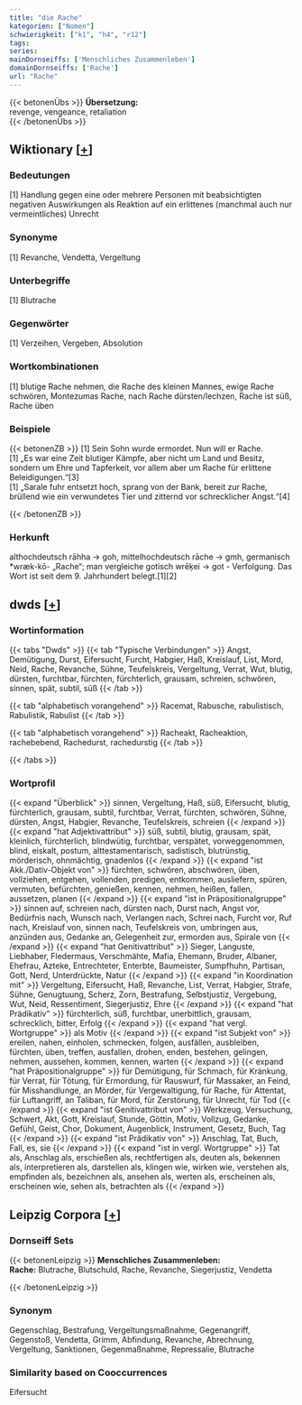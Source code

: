 ```yaml
---
title: "die Rache"
kategorien: ["Nomen"]
schwierigkeit: ["k1", "h4", "r12"]
tags:
series:
mainDornseiffs: ['Menschliches Zusammenleben']
domainDornseiffs: ['Rache']
url: "Rache"
---
```


{{< betonenÜbs >}}
**Übersetzung:**  
revenge, vengeance, retaliation  
{{< /betonenÜbs >}}

## Wiktionary [[+](https://de.wiktionary.org/wiki/Rache)]

### Bedeutungen
[1] Handlung gegen eine oder mehrere Personen mit beabsichtigten negativen Auswirkungen als Reaktion auf ein erlittenes (manchmal auch nur vermeintliches) Unrecht  

### Synonyme
[1] Revanche, Vendetta, Vergeltung  

### Unterbegriffe
[1] Blutrache  

### Gegenwörter
[1] Verzeihen, Vergeben, Absolution  

### Wortkombinationen
[1] blutige Rache nehmen, die Rache des kleinen Mannes, ewige Rache schwören, Montezumas Rache, nach Rache dürsten/lechzen, Rache ist süß, Rache üben  

### Beispiele
{{< betonenZB >}}
[1] Sein Sohn wurde ermordet. Nun will er Rache.  
[1] „Es war eine Zeit blutiger Kämpfe, aber nicht um Land und Besitz, sondern um Ehre und Tapferkeit, vor allem aber um Rache für erlittene Beleidigungen.“[3]  
[1] „Sarale fuhr entsetzt hoch, sprang von der Bank, bereit zur Rache, brüllend wie ein verwundetes Tier und zitternd vor schrecklicher Angst.“[4]  

{{< /betonenZB >}}
### Herkunft
althochdeutsch rāhha → goh, mittelhochdeutsch rāche → gmh, germanisch *wræk-kō- „Rache“; man vergleiche gotisch wrēķei → got - Verfolgung. Das Wort ist seit dem 9. Jahrhundert belegt.[1][2]  



## dwds [[+](https://www.dwds.de/wb/Rache)]

### Wortinformation
{{< tabs "Dwds" >}}
{{< tab "Typische Verbindungen" >}}
Angst, Demütigung, Durst, Eifersucht, Furcht, Habgier, Haß, Kreislauf, List, Mord, Neid, Rache, Revanche, Sühne, Teufelskreis, Vergeltung, Verrat, Wut, blutig, dürsten, furchtbar, fürchten, fürchterlich, grausam, schreien, schwören, sinnen, spät, subtil, süß
{{< /tab >}}

{{< tab "alphabetisch vorangehend" >}}
Racemat, Rabusche, rabulistisch, Rabulistik, Rabulist
{{< /tab >}}

{{< tab "alphabetisch vorangehend" >}}
Racheakt, Racheaktion, rachebebend, Rachedurst, rachedurstig
{{< /tab >}}

{{< /tabs >}}

### Wortprofil
{{< expand "Überblick" >}} sinnen, Vergeltung, Haß, süß, Eifersucht, blutig, fürchterlich, grausam, subtil, furchtbar, Verrat, fürchten, schwören, Sühne, dürsten, Angst, Habgier, Revanche, Teufelskreis, schreien {{< /expand >}}
{{< expand "hat Adjektivattribut" >}} süß, subtil, blutig, grausam, spät, kleinlich, fürchterlich, blindwütig, furchtbar, verspätet, vorweggenommen, blind, eiskalt, postum, alttestamentarisch, sadistisch, blutrünstig, mörderisch, ohnmächtig, gnadenlos {{< /expand >}}
{{< expand "ist Akk./Dativ-Objekt von" >}} fürchten, schwören, abschwören, üben, vollziehen, entgehen, vollenden, predigen, entkommen, ausliefern, spüren, vermuten, befürchten, genießen, kennen, nehmen, heißen, fallen, aussetzen, planen {{< /expand >}}
{{< expand "ist in Präpositionalgruppe" >}} sinnen auf, schreien nach, dürsten nach, Durst nach, Angst vor, Bedürfnis nach, Wunsch nach, Verlangen nach, Schrei nach, Furcht vor, Ruf nach, Kreislauf von, sinnen nach, Teufelskreis von, umbringen aus, anzünden aus, Gedanke an, Gelegenheit zur, ermorden aus, Spirale von {{< /expand >}}
{{< expand "hat Genitivattribut" >}} Sieger, Languste, Liebhaber, Fledermaus, Verschmähte, Mafia, Ehemann, Bruder, Albaner, Ehefrau, Azteke, Entrechteter, Enterbte, Baumeister, Sumpfhuhn, Partisan, Gott, Nerd, Unterdrückte, Natur {{< /expand >}}
{{< expand "in Koordination mit" >}} Vergeltung, Eifersucht, Haß, Revanche, List, Verrat, Habgier, Strafe, Sühne, Genugtuung, Scherz, Zorn, Bestrafung, Selbstjustiz, Vergebung, Wut, Neid, Ressentiment, Siegerjustiz, Ehre {{< /expand >}}
{{< expand "hat Prädikativ" >}} fürchterlich, süß, furchtbar, unerbittlich, grausam, schrecklich, bitter, Erfolg {{< /expand >}}
{{< expand "hat vergl. Wortgruppe" >}} als Motiv {{< /expand >}}
{{< expand "ist Subjekt von" >}} ereilen, nahen, einholen, schmecken, folgen, ausfällen, ausbleiben, fürchten, üben, treffen, ausfallen, drohen, enden, bestehen, gelingen, nehmen, aussehen, kommen, kennen, warten {{< /expand >}}
{{< expand "hat Präpositionalgruppe" >}} für Demütigung, für Schmach, für Kränkung, für Verrat, für Tötung, für Ermordung, für Rauswurf, für Massaker, an Feind, für Misshandlunge, an Mörder, für Vergewaltigung, für Rache, für Attentat, für Luftangriff, an Taliban, für Mord, für Zerstörung, für Unrecht, für Tod {{< /expand >}}
{{< expand "ist Genitivattribut von" >}} Werkzeug, Versuchung, Schwert, Akt, Gott, Kreislauf, Stunde, Göttin, Motiv, Vollzug, Gedanke, Gefühl, Geist, Chor, Dokument, Augenblick, Instrument, Gesetz, Buch, Tag {{< /expand >}}
{{< expand "ist Prädikativ von" >}} Anschlag, Tat, Buch, Fall, es, sie {{< /expand >}}
{{< expand "ist in vergl. Wortgruppe" >}} Tat als, Anschlag als, erschießen als, rechtfertigen als, deuten als, bekennen als, interpretieren als, darstellen als, klingen wie, wirken wie, verstehen als, empfinden als, bezeichnen als, ansehen als, werten als, erscheinen als, erscheinen wie, sehen als, betrachten als {{< /expand >}}

## Leipzig Corpora [[+](https://corpora.uni-leipzig.de/en/res?word=Rache&corpusId=deu_newscrawl-public_2018)]

### Dornseiff Sets
{{< betonenLeipzig >}}
**Menschliches Zusammenleben:**  
**Rache:** Blutrache, Blutschuld, Rache, Revanche, Siegerjustiz, Vendetta  

{{< /betonenLeipzig >}}

### Synonym
Gegenschlag, Bestrafung, Vergeltungsmaßnahme, Gegenangriff, Gegenstoß, Vendetta, Grimm, Abfindung, Revanche, Abrechnung, Vergeltung, Sanktionen, Gegenmaßnahme, Repressalie, Blutrache


### Similarity based on Cooccurrences
Eifersucht

